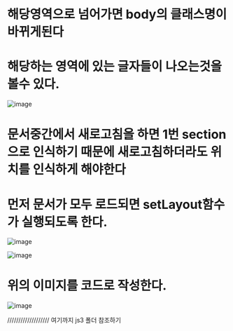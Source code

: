 # 해당영역으로 넘어가면 body의 클래스명이 바뀌게된다 
# 해당하는 영역에 있는 글자들이 나오는것을 볼수 있다. 

![image](https://github.com/understanding963852/app-clone1/assets/60366769/1872d631-cb2b-49eb-89f0-184deca65e66)

# 문서중간에서 새로고침을 하면 1번 section으로 인식하기 때문에 새로고침하더라도 위치를 인식하게 해야한다

# 먼저 문서가 모두 로드되면 setLayout함수가 실행되도록 한다.  
![image](https://github.com/understanding963852/app-clone1/assets/60366769/f470522a-5d3d-4932-95e6-0ce131993fb4)

![image](https://github.com/understanding963852/app-clone1/assets/60366769/c23acc08-64a1-4ef2-938e-da87bc2c8459)

# 위의 이미지를 코드로 작성한다.  

![image](https://github.com/understanding963852/app-clone1/assets/60366769/b47c41f2-adac-4af9-a2aa-4caffd67b31d)

/////////////////// 여기까지 js3 폴더 참조하기   

